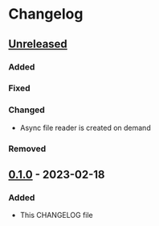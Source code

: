 # Changelog

## [Unreleased]

### Added
### Fixed
### Changed

- Async file reader is created on demand

### Removed

## [0.1.0] - 2023-02-18

### Added

- This CHANGELOG file

[unreleased]: https://gitlab.com/sergcpp/Sys/-/compare/v0.1.0...master
[0.1.0]: https://gitlab.com/sergcpp/Sys/-/releases/v0.1.0
